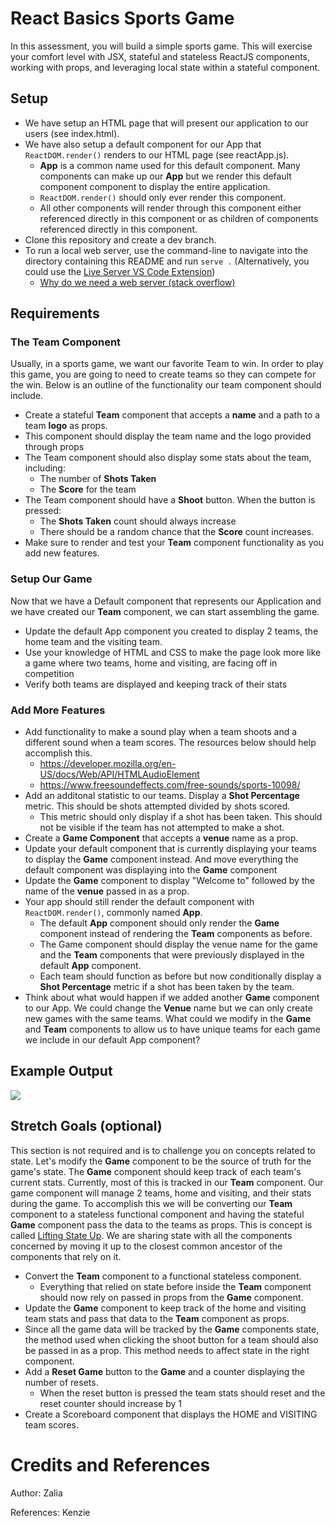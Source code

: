 # React Basics Sports Game

In this assessment, you will build a simple sports game. This will exercise your comfort level with JSX, stateful and stateless ReactJS components, working with props, and leveraging local state within a stateful component.

## Setup

- We have setup an HTML page that will present our application to our users (see index.html).
- We have also setup a default component for our App that `ReactDOM.render()` renders to our HTML page (see reactApp.js).
  - **App** is a common name used for this default component. Many components can make up our **App** but we render this default component component to display the entire application.
  - `ReactDOM.render()` should only ever render this component.
  - All other components will render through this component either referenced directly in this component or as children of components referenced directly in this component.
- Clone this repository and create a dev branch.
- To run a local web server, use the command-line to navigate into the directory containing this README and run `serve .` (Alternatively, you could use the [Live Server VS Code Extension](https://marketplace.visualstudio.com/items?itemName=ritwickdey.LiveServer))
  - [Why do we need a web server (stack overflow)](https://stackoverflow.com/questions/53042123/can-babel-standalone-be-used-if-index-html-is-served-locally-no-webserver)

## Requirements

### The Team Component

Usually, in a sports game, we want our favorite Team to win. In order to play this game, you are going to need to create teams so they can compete for the win. Below is an outline of the functionality our team component should include.

- Create a stateful **Team** component that accepts a **name** and a path to a team **logo** as props.
- This component should display the team name and the logo provided through props
- The Team component should also display some stats about the team, including:
  - The number of **Shots Taken**
  - The **Score** for the team
- The Team component should have a **Shoot** button. When the button is pressed:
  - The **Shots Taken** count should always increase
  - There should be a random chance that the **Score** count increases.
- Make sure to render and test your **Team** component functionality as you add new features.

### Setup Our Game

Now that we have a Default component that represents our Application and we have created our **Team** component, we can start assembling the game.

- Update the default App component you created to display 2 teams, the home team and the visiting team.
- Use your knowledge of HTML and CSS to make the page look more like a game where two teams, home and visiting, are facing off in competition
- Verify both teams are displayed and keeping track of their stats

### Add More Features

- Add functionality to make a sound play when a team shoots and a different sound when a team scores. The resources below should help accomplish this.
  - https://developer.mozilla.org/en-US/docs/Web/API/HTMLAudioElement
  - https://www.freesoundeffects.com/free-sounds/sports-10098/
- Add an additonal statistic to our teams. Display a **Shot Percentage** metric. This should be shots attempted divided by shots scored.
  - This metric should only display if a shot has been taken. This should not be visible if the team has not attempted to make a shot.
- Create a **Game Component** that accepts a **venue** name as a prop.
- Update your default component that is currently displaying your teams to display the **Game** component instead. And move everything the default component was displaying into the **Game** component
- Update the **Game** component to display "Welcome to" followed by the name of the **venue** passed in as a prop.
- Your app should still render the default component with `ReactDOM.render()`, commonly named **App**.
  - The default **App** component should only render the **Game** component instead of rendering the **Team** components as before.
  - The Game component should display the venue name for the game and the **Team** components that were previously displayed in the default **App** component.
  - Each team should function as before but now conditionally display a **Shot Percentage** metric if a shot has been taken by the team.
- Think about what would happen if we added another **Game** component to our App. We could change the **Venue** name but we can only create new games with the same teams. What could we modify in the **Game** and **Team** components to allow us to have unique teams for each game we include in our default App component?

## Example Output

![](http://g.recordit.co/CBV5fVTm7c.gif)

## Stretch Goals (optional)

This section is not required and is to challenge you on concepts related to state. Let's modify the **Game** component to be the source of truth for the game's state. The **Game** component should keep track of each team's current stats. Currently, most of this is tracked in our **Team** component. Our game component will manage 2 teams, home and visiting, and their stats during the game. To accomplish this we will be converting our **Team** component to a stateless functional component and having the stateful **Game** component pass the data to the teams as props. This is concept is called [Lifting State Up](https://reactjs.org/docs/lifting-state-up.html). We are sharing state with all the components concerned by moving it up to the closest common ancestor of the components that rely on it.

- Convert the **Team** component to a functional stateless component.
  - Everything that relied on state before inside the **Team** component should now rely on passed in props from the **Game** component.
- Update the **Game** component to keep track of the home and visiting team stats and pass that data to the **Team** component as props.
- Since all the game data will be tracked by the **Game** components state, the method used when clicking the shoot button for a team should also be passed in as a prop. This method needs to affect state in the right component.
- Add a **Reset Game** button to the **Game** and a counter displaying the number of resets.
  - When the reset button is pressed the team stats should reset and the reset counter should increase by 1
- Create a Scoreboard component that displays the HOME and VISITING team scores.

# Credits and References

Author: Zalia

References: Kenzie
